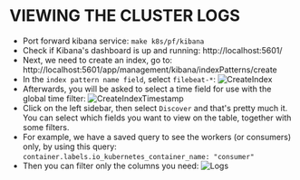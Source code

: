 # VIEWING THE CLUSTER LOGS

- Port forward kibana service: `make k8s/pf/kibana`
- Check if Kibana's dashboard is up and running: http://localhost:5601/
- Next, we need to create an index, go to: http://localhost:5601/app/management/kibana/indexPatterns/create
- In the `index pattern name field`, select `filebeat-*`:
![CreateIndex](https://i.imgur.com/VfhpyWr.png)
- Afterwards, you will be asked to select a time field for use with the global time filter:
![CreateIndexTimestamp](https://i.imgur.com/0BLAp9k.png)
- Click on the left sidebar, then select `Discover` and that's pretty much it. You can select which fields you want to view on the table, together with some filters.
- For example, we have a saved query to see the workers (or consumers) only, by using this query: `container.labels.io_kubernetes_container_name: "consumer"`
- Then you can filter only the columns you need:
![Logs](https://i.imgur.com/2s2Tn5L.png)
